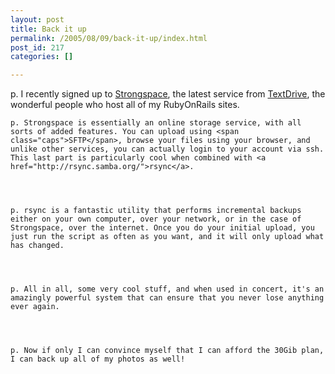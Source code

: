 ```yaml
---
layout: post
title: Back it up
permalink: /2005/08/09/back-it-up/index.html
post_id: 217
categories: []

---
```


p. I recently signed up to <a href="http://www.strongspace.com">Strongspace</a>, the latest service from <a href="http://www.textdrive.com">TextDrive</a>, the wonderful people who host all of my RubyOnRails sites.




	p. Strongspace is essentially an online storage service, with all sorts of added features. You can upload using <span class="caps">SFTP</span>, browse your files using your browser, and unlike other services, you can actually login to your account via ssh. This last part is particularly cool when combined with <a href="http://rsync.samba.org/">rsync</a>.




	p. rsync is a fantastic utility that performs incremental backups either on your own computer, over your network, or in the case of Strongspace, over the internet. Once you do your initial upload, you just run the script as often as you want, and it will only upload what has changed.




	p. All in all, some very cool stuff, and when used in concert, it's an amazingly powerful system that can ensure that you never lose anything ever again.




	p. Now if only I can convince myself that I can afford the 30Gib plan, I can back up all of my photos as well!

